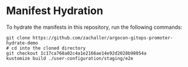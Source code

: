 # Manifest Hydration

To hydrate the manifests in this repository, run the following commands:

```shell
git clone https://github.com/zachaller/argocon-gitops-promoter-hydrate-demo
# cd into the cloned directory
git checkout 1c17ca768a02c4a1e2166ae14e92d2028b98054a
kustomize build ./user-configuration/staging/e2e
```
